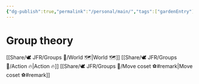 ```yaml
---
{"dg-publish":true,"permalink":"/personal/main/","tags":["gardenEntry"]}
---
```



# Group theory

[[Share/🕊️ JFR/Groups 💫/World 🗺️\|World 🗺️]]
[[Share/🕊️ JFR/Groups 💫/Action 🔥\|Action 🔥]]
[[Share/🕊️ JFR/Groups 💫/Move coset ⚽#remark\|Move coset ⚽#remark]]
